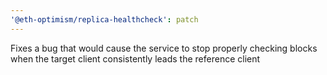 ```yaml
---
'@eth-optimism/replica-healthcheck': patch
---
```


Fixes a bug that would cause the service to stop properly checking blocks when the target client consistently leads the reference client
